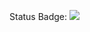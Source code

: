 Status Badge: ![](https://github.com/gabyquiles/test-github-actions/workflows/Workflow%20Example/badge.svg)
